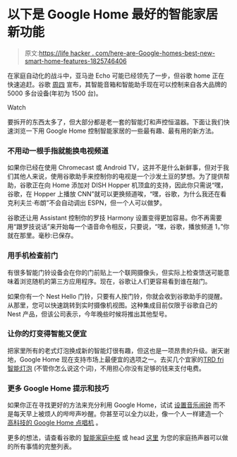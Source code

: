 # 以下是 Google Home 最好的智能家居新功能

> 原文:[https://life hacker . com/here-are-Google-homes-best-new-smart-home-features-1825746406](https://lifehacker.com/here-are-google-homes-best-new-smart-home-features-1825746406)

在家庭自动化的战斗中，亚马逊 Echo 可能已经领先了一步，但谷歌 home 正在快速追赶。谷歌 [周四](https://www.blog.google/products/assistant/turning-your-house-smart-home-google-assistant/) 宣布，其智能音箱和智能助手现在可以控制来自各大品牌的 5000 多台设备(年初为 1500 台)。

Watch

要拆开的东西太多了，但大部分都是老一套的智能灯和声控恒温器。下面让我们快速浏览一下用 Google Home 控制智能家居的一些最有趣、最有用的新方法。

### 不用动一根手指就能换电视频道

如果你已经在使用 Chromecast 或 Android TV，这并不是什么新鲜事，但对于我们其他人来说，使用谷歌助手来控制你的电视是一个沙发土豆的梦想。为了提供帮助，谷歌正在向 Home 添加对 DISH Hopper 机顶盒的支持，因此你只需说“嘿，谷歌，在 Hopper 上播放 CNN”就可以更换频道唉，“嘿，谷歌，为什么我还在看克利夫兰·布朗”不会自动调出 ESPN，但一个人可以做梦。

谷歌还让用 Assistant 控制你的罗技 Harmony 设置变得更加容易。你不再需要用“跟罗技说话”来开始每一个语音命令相反，只要说，“嘿，谷歌，播放频道 1，”你就在那里。毫秒:已保存。

### **用手机检查前门**

有很多智能门铃设备会在你的门前贴上一个联网摄像头，但实际上检查馈送可能意味着浏览随机的第三方应用程序。现在，谷歌让人们更容易看到谁在敲门。

如果你有一个 Nest Hello 门铃，只要有人按门铃，你就会收到谷歌助手的提醒。从那里，您可以快速跳转到实时摄像机视图。这种集成目前仅限于谷歌自己的 Nest 产品，但该公司表示，今年晚些时候将推出其他型号。

### **让你的灯变得智能又便宜**

把家里所有的老式灯泡换成新的智能灯很有趣，但这也是一项昂贵的升级。谢天谢地，Google Home 现在支持市场上最便宜的选项之一。去买几个宜家的[TRD fri 智能灯泡](https://www.ikea.com/us/en/catalog/products/80339436/) (不管你怎么说这个词)，不用担心你没有足够的钱来支付电费。

### 更多 Google Home 提示和技巧

如果你正在寻找更好的方法来充分利用 Google Home，试试 [设置音乐闹钟](https://lifehacker.com/how-to-set-a-music-alarm-with-your-google-home-speaker-1822673391) 而不是每天早上被烦人的哔哔声吵醒。你甚至可以全力以赴，像一个人一样建造一个 [高科技的 Google Home 点唱机](https://lifehacker.com/how-to-make-your-own-google-home-jukebox-1824087722) 。

更多的想法，请查看谷歌的 [智能家庭中枢](https://store.google.com/product/google_home_smart_home) 或 head [这里](https://assistant.google.com/explore?hl=en) 为您的家庭扬声器可以做的所有事情的完整列表。